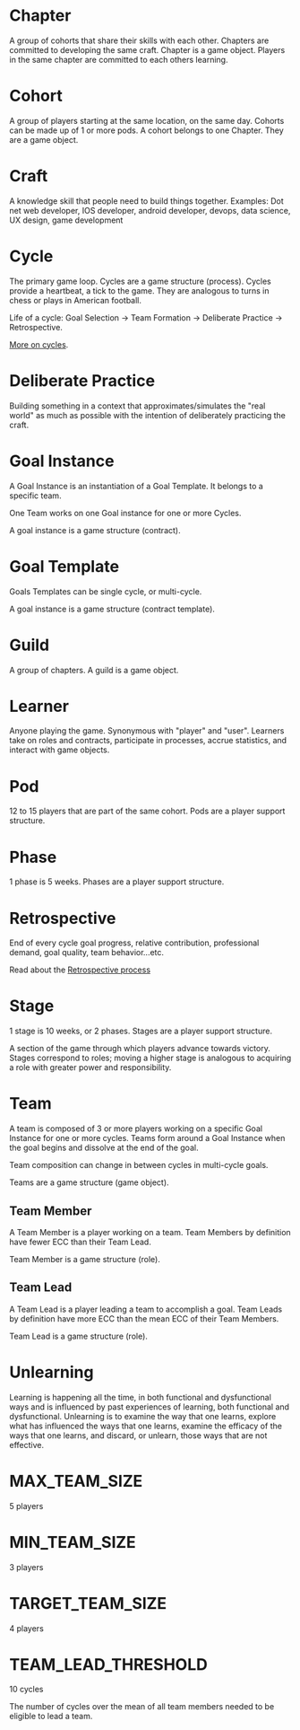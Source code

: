 # Chapter

A group of cohorts that share their skills with each other. Chapters are committed to developing the same craft. Chapter is a game object. Players in the same chapter are committed to each others learning.

# Cohort

A group of players starting at the same location, on the same day. Cohorts can be made up of 1 or more pods. A cohort belongs to one Chapter. They are a game object.

# Craft

A knowledge skill that people need to build things together. Examples: Dot net web developer, IOS developer, android developer, devops, data science, UX design, game development

# Cycle

The primary game loop. Cycles are a game structure (process). Cycles provide a heartbeat, a tick to the game. They are analogous to turns in chess or plays in American football.

Life of a cycle: Goal Selection -> Team Formation -> Deliberate Practice -> Retrospective.

[More on cycles](game/processes/cycle.md).

# Deliberate Practice

Building something in a context that approximates/simulates the "real world" as much as possible with the intention of deliberately practicing the craft.

# Goal Instance

A Goal Instance is an instantiation of a Goal Template. It belongs to a specific team.

One Team works on one Goal instance for one or more Cycles.

A goal instance is a game structure (contract).

# Goal Template

Goals Templates can be single cycle, or multi-cycle.

A goal instance is a game structure (contract template).

# Guild

A group of chapters. A guild is a game object.

# Learner

Anyone playing the game. Synonymous with "player" and "user". Learners take on roles and contracts, participate in processes, accrue statistics, and interact with game objects.

# Pod

12 to 15 players that are part of the same cohort. Pods are a player support structure.

# Phase

1 phase is 5 weeks. Phases are a player support structure.

# Retrospective

End of every cycle
goal progress, relative contribution, professional demand, goal quality, team behavior...etc.

Read about the [Retrospective process](./game/processes/retro.md)

# Stage

1 stage is 10 weeks, or 2 phases. Stages are a player support structure.

A section of the game through which players advance towards victory. Stages correspond to roles; moving a higher stage is analogous to acquiring a role with greater power and responsibility.

# Team

A team is composed of 3 or more players working on a specific Goal Instance for one or more cycles. Teams form around a Goal Instance when the goal begins and dissolve at the end of the goal.

Team composition can change in between cycles in multi-cycle goals.

Teams are a game structure (game object).

## Team Member

A Team Member is a player working on a team. Team Members by definition have fewer ECC than their Team Lead.

Team Member is a game structure (role).

## Team Lead

A Team Lead is a player leading a team to accomplish a goal. Team Leads by definition have more ECC than the mean ECC of their Team Members.

Team Lead is a game structure (role).

# Unlearning

Learning is happening all the time, in both functional and dysfunctional ways and is influenced by past experiences of learning, both functional and dysfunctional. Unlearning is to examine the way that one learns, explore what has influenced the ways that one learns, examine the efficacy of the ways that one learns, and discard, or unlearn, those ways that are not effective.

<!-- CONSTANTS -->

# MAX_TEAM_SIZE
5 players

# MIN_TEAM_SIZE
3 players

# TARGET_TEAM_SIZE
4 players

# TEAM_LEAD_THRESHOLD
10 cycles

The number of cycles over the mean of all team members needed to be eligible to lead a team.
